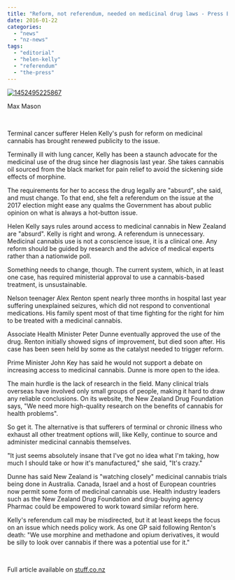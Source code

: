 ```yaml
---
title: "Reform, not referendum, needed on medicinal drug laws - Press Editorial"
date: 2016-01-22
categories: 
  - "news"
  - "nz-news"
tags: 
  - "editorial"
  - "helen-kelly"
  - "referendum"
  - "the-press"
---
```


[![1452495225867](http://mcawarenessnz.org/wp-content/uploads/2016/01/1452495225867.jpg)](http://mcawarenessnz.org/wp-content/uploads/2016/01/1452495225867.jpg)

Max Mason

 

Terminal cancer sufferer Helen Kelly's push for reform on medicinal cannabis has brought renewed publicity to the issue.

Terminally ill with lung cancer, Kelly has been a staunch advocate for the medicinal use of the drug since her diagnosis last year. She takes cannabis oil sourced from the black market for pain relief to avoid the sickening side effects of morphine.

The requirements for her to access the drug legally are "absurd", she said, and must change. To that end, she felt a referendum on the issue at the 2017 election might ease any qualms the Government has about public opinion on what is always a hot-button issue.

Helen Kelly says rules around access to medicinal cannabis in New Zealand are "absurd". Kelly is right and wrong. A referendum is unnecessary. Medicinal cannabis use is not a conscience issue, it is a clinical one. Any reform should be guided by research and the advice of medical experts rather than a nationwide poll.

Something needs to change, though. The current system, which, in at least one case, has required ministerial approval to use a cannabis-based treatment, is unsustainable.

Nelson teenager Alex Renton spent nearly three months in hospital last year suffering unexplained seizures, which did not respond to conventional medications. His family spent most of that time fighting for the right for him to be treated with a medicinal cannabis.

Associate Health Minister Peter Dunne eventually approved the use of the drug. Renton initially showed signs of improvement, but died soon after. His case has been seen held by some as the catalyst needed to trigger reform.

Prime Minister John Key has said he would not support a debate on increasing access to medicinal cannabis. Dunne is more open to the idea.

The main hurdle is the lack of research in the field. Many clinical trials overseas have involved only small groups of people, making it hard to draw any reliable conclusions. On its website, the New Zealand Drug Foundation says, "We need more high-quality research on the benefits of cannabis for health problems".

So get it. The alternative is that sufferers of terminal or chronic illness who exhaust all other treatment options will, like Kelly, continue to source and administer medicinal cannabis themselves.

"It just seems absolutely insane that I've got no idea what I'm taking, how much I should take or how it's manufactured," she said, "It's crazy."

Dunne has said New Zealand is "watching closely" medicinal cannabis trials being done in Australia. Canada, Israel and a host of European countries now permit some form of medicinal cannabis use. Health industry leaders such as the New Zealand Drug Foundation and drug-buying agency Pharmac could be empowered to work toward similar reform here.

Kelly's referendum call may be misdirected, but it at least keeps the focus on an issue which needs policy work. As one GP said following Renton's death: "We use morphine and methadone and opium derivatives, it would be silly to look over cannabis if there was a potential use for it."

 

Full article available on [stuff.co.nz](http://www.stuff.co.nz/the-press/opinion/75788916/editorial-reform-not-referendum-needed-on-medicinal-drug-laws)

